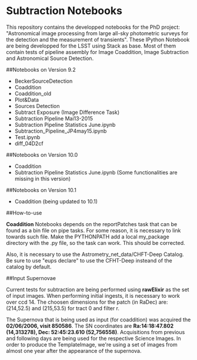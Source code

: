 # Subtraction Notebooks

This repository contains the developped notebooks for the PhD project: "Astronomical image processing from large all-sky photometric surveys for the detection and the measurement of transients". These IPython Notebook are being developped for the LSST using Stack as base. Most of them contain tests of pipeline assembly for Image Coaddition, Image Subtraction and Astronomical Source Detection.


##Notebooks on Version 9.2

* BeckerSourceDetection
* Coaddition
* Coaddition_old
* Plot&Data
* Sources Detection
* Subtract Exposure (Image Difference Task)
* Subtraction Pipeline Mai13-2015
* Subtraction Pipeline Statistics June.ipynb
* Subtraction_Pipeline_JP4may15.ipynb
* Test.ipynb
* diff_04D2cf

##Notebooks on Version 10.0

* Coaddition 
* Subtraction Pipeline Statistics June.ipynb (Some functionalities are missing in this version)

##Notebooks on Version 10.1 

* Coaddition (being updated to 10.1)

##How-to-use

**Coaddition** Notebooks depends on the reportPatches task that can be found as a bin file on pipe tasks. For some reason, it is necessary to link towards such file. Make the PYTHONPATH add a local my_package directory with the .py file, so the task can work. This should be corrected.

Also, it is necessary to use the Astrometry_net_data/CHFT-Deep Catalog. Be sure to use "eups declare" to use the CFHT-Deep insteand of the catalog by default.

##Input Supernovae 

Current tests for subtraction are being performed using **rawElixir** as the set of input images. When performing initial ingests, it is necessary to work over ccd 14. The choosen dimensions for the patch (in RaDec) are: (214,52.5) and (215,53.5) for tract 0 and filter r.

The Supernova that is being used as input (for coaddition) was acquired the **02/06/2006, visit 850586**. The SN coordinates are **Ra:14:18:47.802 (14,313278), Dec: 52:45:23.610 (52,756558)**. Acquisitions from previous and following days are being used for the respective Science Images. In order to produce the TemplateImage, we're using a set of images from almost one year after the appearance of the supernova.


